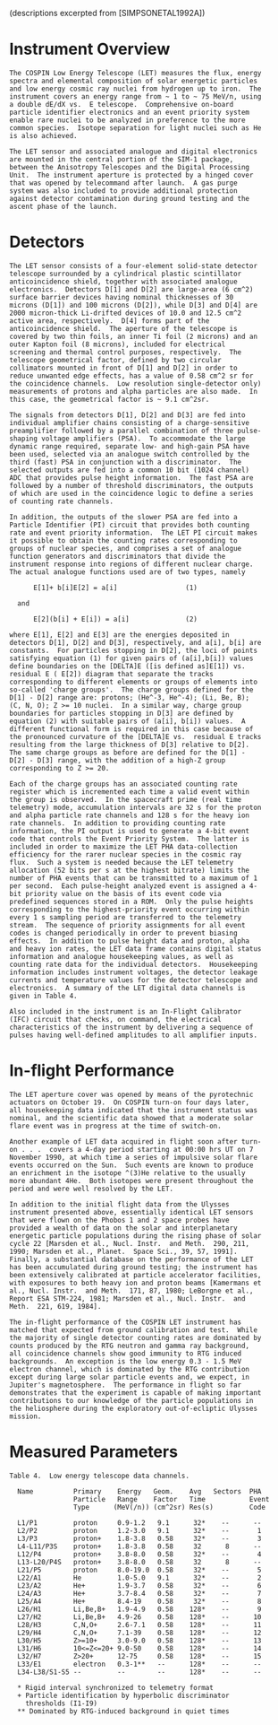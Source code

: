 
 
 
  (descriptions excerpted from [SIMPSONETAL1992A])
 
  Instrument Overview
  ===================
    The COSPIN Low Energy Telescope (LET) measures the flux, energy
    spectra and elemental composition of solar energetic particles
    and low energy cosmic ray nuclei from hydrogen up to iron.  The
    instrument covers an energy range from ~ 1 to ~ 75 MeV/n, using
    a double dE/dX vs.  E telescope.  Comprehensive on-board
    particle identifier electronics and an event priority system
    enable rare nuclei to be analyzed in preference to the more
    common species.  Isotope separation for light nuclei such as He
    is also achieved.
 
    The LET sensor and associated analogue and digital electronics
    are mounted in the central portion of the SIM-1 package,
    between the Anisotropy Telescopes and the Digital Processing
    Unit.  The instrument aperture is protected by a hinged cover
    that was opened by telecommand after launch.  A gas purge
    system was also included to provide additional protection
    against detector contamination during ground testing and the
    ascent phase of the launch.
 
 
  Detectors
  =========
    The LET sensor consists of a four-element solid-state detector
    telescope surrounded by a cylindrical plastic scintillator
    anticoincidence shield, together with associated analogue
    electronics.  Detectors D[1] and D[2] are large-area (6 cm^2)
    surface barrier devices having nominal thicknesses of 30
    microns (D[1]) and 100 microns (D[2]), while D[3] and D[4] are
    2000 micron-thick Li-drifted devices of 10.0 and 12.5 cm^2
    active area, respectively.  D[4] forms part of the
    anticoincidence shield.  The aperture of the telescope is
    covered by two thin foils, an inner Ti foil (2 microns) and an
    outer Kapton foil (8 microns), included for electrical
    screening and thermal control purposes, respectively.  The
    telescope geometrical factor, defined by two circular
    collimators mounted in front of D[1] and D[2] in order to
    reduce unwanted edge effects, has a value of 0.58 cm^2 sr for
    the coincidence channels.  Low resolution single-detector only)
    measurements of protons and alpha particles are also made.  In
    this case, the geometrical factor is ~ 9.1 cm^2sr.
 
    The signals from detectors D[1], D[2] and D[3] are fed into
    individual amplifier chains consisting of a charge-sensitive
    preamplifier followed by a parallel combination of three pulse-
    shaping voltage amplifiers (PSA).  To accommodate the large
    dynamic range required, separate low- and high-gain PSA have
    been used, selected via an analogue switch controlled by the
    third (fast) PSA in conjunction with a discriminator.  The
    selected outputs are fed into a common 10 bit (1024 channel)
    ADC that provides pulse height information.  The fast PSA are
    followed by a number of threshold discriminators, the outputs
    of which are used in the coincidence logic to define a series
    of counting rate channels.
 
    In addition, the outputs of the slower PSA are fed into a
    Particle Identifier (PI) circuit that provides both counting
    rate and event priority information.  The LET PI circuit makes
    it possible to obtain the counting rates corresponding to
    groups of nuclear species, and comprises a set of analogue
    function generators and discriminators that divide the
    instrument response into regions of different nuclear charge.
    The actual analogue functions used are of two types, namely
 
          E[1]+ b[i]E[2] = a[i]                 (1)
 
      and
 
          E[2](b[i] + E[i]) = a[i]              (2)
 
    where E[1], E[2] and E[3] are the energies deposited in
    detectors D[1], D[2] and D[3], respectively, and a[i], b[i] are
    constants.  For particles stopping in D[2], the loci of points
    satisfying equation (1) for given pairs of (a[i],b[i]) values
    define boundaries on the [DELTA]E ([is defined as]E[1]) vs.
    residual E ( E[2]) diagram that separate the tracks
    corresponding to different elements or groups of elements into
    so-called 'charge groups'.  The charge groups defined for the
    D[1] - D[2] range are: protons; (He^-3, He^-4); (Li, Be, B);
    (C, N, O); Z >= 10 nuclei.  In a similar way, charge group
    boundaries for particles stopping in D[3] are defined by
    equation (2) with suitable pairs of (a[i], b[i]) values.  A
    different functional form is required in this case because of
    the pronounced curvature of the [DELTA]E vs.  residual E tracks
    resulting from the large thickness of D[3] relative to D[2].
    The same charge groups as before are defined for the D[1] -
    D[2] - D[3] range, with the addition of a high-Z group
    corresponding to Z >= 20.
 
    Each of the charge groups has an associated counting rate
    register which is incremented each time a valid event within
    the group is observed.  In the spacecraft prime (real time
    telemetry) mode, accumulation intervals are 32 s for the proton
    and alpha particle rate channels and 128 s for the heavy ion
    rate channels.  In addition to providing counting rate
    information, the PI output is used to generate a 4-bit event
    code that controls the Event Priority System.  The latter is
    included in order to maximize the LET PHA data-collection
    efficiency for the rarer nuclear species in the cosmic ray
    flux.  Such a system is needed because the LET telemetry
    allocation (52 bits per s at the highest bitrate) limits the
    number of PHA events that can be transmitted to a maximum of 1
    per second.  Each pulse-height analyzed event is assigned a 4-
    bit priority value on the basis of its event code via
    predefined sequences stored in a ROM.  Only the pulse heights
    corresponding to the highest-priority event occurring within
    every 1 s sampling period are transferred to the telemetry
    stream.  The sequence of priority assignments for all event
    codes is changed periodically in order to prevent biasing
    effects.  In addition to pulse height data and proton, alpha
    and heavy ion rates, the LET data frame contains digital status
    information and analogue housekeeping values, as well as
    counting rate data for the individual detectors.  Housekeeping
    information includes instrument voltages, the detector leakage
    currents and temperature values for the detector telescope and
    electronics.  A summary of the LET digital data channels is
    given in Table 4.
 
    Also included in the instrument is an In-Flight Calibrator
    (IFC) circuit that checks, on command, the electrical
    characteristics of the instrument by delivering a sequence of
    pulses having well-defined amplitudes to all amplifier inputs.
 
 
  In-flight Performance
  =====================
    The LET aperture cover was opened by means of the pyrotechnic
    actuators on October 19.  On COSPIN turn-on four days later,
    all housekeeping data indicated that the instrument status was
    nominal, and the scientific data showed that a moderate solar
    flare event was in progress at the time of switch-on.
 
    Another example of LET data acquired in flight soon after turn-
    on . . .  covers a 4-day period starting at 00:00 hrs UT on 7
    November 1990, at which time a series of impulsive solar flare
    events occurred on the Sun.  Such events are known to produce
    an enrichment in the isotope ^(3)He relative to the usually
    more abundant 4He.  Both isotopes were present throughout the
    period and were well resolved by the LET.
 
    In addition to the initial flight data from the Ulysses
    instrument presented above, essentially identical LET sensors
    that were flown on the Phobos 1 and 2 space probes have
    provided a wealth of data on the solar and interplanetary
    energetic particle populations during the rising phase of solar
    cycle 22 [Marsden et al., Nucl. Instr.  and Meth.  290, 211,
    1990; Marsden et al., Planet.  Space Sci., 39, 57, 1991].
    Finally, a substantial database on the performance of the LET
    has been accumulated during ground testing; the instrument has
    been extensively calibrated at particle accelerator facilities,
    with exposures to both heavy ion and proton beams [Kamermans et
    al., Nucl. Instr.  and Meth.  171, 87, 1980; LeBorgne et al.,
    Report ESA STM-224, 1981; Marsden et al., Nucl. Instr.  and
    Meth.  221, 619, 1984].
 
    The in-flight performance of the COSPIN LET instrument has
    matched that expected from ground calibration and test.  While
    the majority of single detector counting rates are dominated by
    counts produced by the RTG neutron and gamma ray background,
    all coincidence channels show good immunity to RTG induced
    backgrounds.  An exception is the low energy 0.3 - 1.5 MeV
    electron channel, which is dominated by the RTG contribution
    except during large solar particle events and, we expect, in
    Jupiter's magnetosphere.  The performance in flight so far
    demonstrates that the experiment is capable of making important
    contributions to our knowledge of the particle populations in
    the heliosphere during the exploratory out-of-ecliptic Ulysses
    mission.
 
 
  Measured Parameters
  ===================
    Table 4.  Low energy telescope data channels.
 
      Name          Primary    Energy   Geom.    Avg   Sectors  PHA
                    Particle   Range    Factor   Time           Event
                    Type      (MeV(/n)) (cm^2sr) Res(s)         Code
 
      L1/P1         proton     0.9-1.2   9.1      32*    --      --
      L2/P2         proton     1.2-3.0   9.1      32*    --       1
      L3/P3         proton+    1.8-3.8   0.58     32*    --       3
      L4-L11/P3S    proton+    1.8-3.8   0.58     32      8      --
      L12/P4        proton+    3.8-8.0   0.58     32*    --       4
      L13-L20/P4S   proton+    3.8-8.0   0.58     32      8      --
      L21/P5        proton     8.0-19.0  0.58     32*    --       5
      L22/A1        He         1.0-5.0   9.1      32*    --       2
      L23/A2        He+        1.9-3.7   0.58     32*    --       6
      L24/A3        He+        3.7-8.4   0.58     32*    --       7
      L25/A4        He+        8.4-19    0.58     32*    --       8
      L26/H1        Li,Be,B+   1.9-4.9   0.58    128*    --       9
      L27/H2        Li,Be,B+   4.9-26    0.58    128*    --      10
      L28/H3        C,N,O+     2.6-7.1   0.58    128*    --      11
      L29/H4        C,N,O+     7.1-39    0.58    128*    --      12
      L30/H5        Z>=10+     3.0-9.0   0.58    128*    --      13
      L31/H6        10<=Z<=20+ 9.0-50    0.58    128*    --      14
      L32/H7        Z>20+      12-75     0.58    128*    --      15
      L33/E1        electron   0.3-1**   --      128*    --      --
      L34-L38/S1-S5 --         --        --      128*    --      --
 
      * Rigid interval synchronized to telemetry format
      + Particle identification by hyperbolic discriminator
        thresholds (I1-I9)
      ** Dominated by RTG-induced background in quiet times
 

        